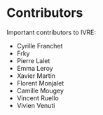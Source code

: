 # Contributors

Important contributors to IVRE:

* Cyrille Franchet
* Frky
* Pierre Lalet
* Emma Leroy
* Xavier Martin
* Florent Monjalet
* Camille Mougey
* Vincent Ruello
* Vivien Venuti

